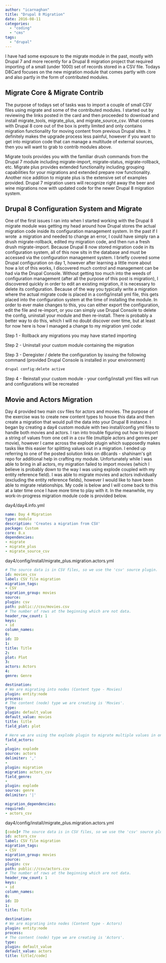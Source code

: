 ```yaml
---
author: "icarnaghan"
title: "Drupal 8 Migration"
date: 2016-08-11
categories: 
  - "coding"
  - "cms"
tags: 
  - "drupal"
---
```


I have had some exposure to the migrate module in the past, mostly with Drupal 7 and more recently for a Drupal 8 migration project that required importing of a small (under 1000) set of records stored in a CSV file. Todays D8Card focuses on the new migration module that comes partly with core and also partly in the form of contributed modules.

## Migrate Core & Migrate Contrib

The purpose of todays set of tasks was to import a couple of small CSV files using migrate and some of the contributed modules. I started out by reviewing the links posted in the card and then proceeded to download and install migrate\_tools, migrate\_plus, and migrate\_source\_csv. What comes with Drupal 8 core out of the box is pretty limited and only contains migration functionality for moving content from previous Drupal sites. It definitely makes the upgrade process less painful, however if you want to get into migration code that can manage a multitude of external sources, then you will want to grab to contrib modules above.

Migrate tools provides you with the familiar drush commands from the Drupal 7 module including migrate-import, migrate-status, migrate-rollback, etc. Migrate plus provides extended functionality including grouping capabilities for your migrations and extended prepare row functionality. Another nice addition to migrate plus is the extensive set of examples provided. Drupal 7 migration users will recognize right away the beer and wine migrations now with updated code for the newer Drupal 8 migration system.

## Drupal 8 Configuration System and Migrate

One of the first issues I ran into when I started working with the Drupal 8 migrate module was getting my head around how Drupal stores the actual migration code inside its configuration management system. In the past if I wrote  a migration and needed to change an error, I could have simply ran a drush migrate-rollback, edited my migration code, and then run a fresh drush migrate-import. Because Drupal 8 now stored migration code in its configuration system, all of this now sits in the database and must be accessed via the configuration management system. I briefly covered some Drupal configuration on day 1, however after learning a little more about how a lot of this works, I discovered much control and management can be had via the Drupal Console. Without getting too much into the weeds of configuration management (after all the purpose of this post is migration), I discovered quickly in order to edit an existing migration, it is necessary to delete its configuration. Because of the way you typically write a migration where the actual migrate code is placed in a config/install yml file, this gets placed into the configuration system at the time of installing the module. In order to ever make changes to this, you can either export the configuration, edit the file and re-import, or you can simply use Drupal Console to delete the config, uninstall your module and then re-install. There is probably a better way to do this, which I will no doubt discover over time, but at least for now here is how I managed a change to my migration yml code:

Step 1 - Rollback any migrations you may have started importing

Step 2 - Uninstall your custom module containing the migration

Step 3 - Deregister / delete the configuration by issuing the following command (provided Drupal Console is installed in your environment)

```php
drupal config:delete active
```

Step 4 - Reinstall your custom module - your config/install yml files will run and configurations will be recreated

## Movie and Actors Migration

Day 4 provided two main csv files for actors and movies. The purpose of the exercise was to create new content types to house this data and then create a migration that would pull the data into your Drupal 8 instance. I began by creating a day4 custom module with two install/config yml files to handle both movies and actors. I ran into trouble figuring out how to import a string of values from one cell in a csv file (multiple actors and genres per movie), however I came across the explode plugin which supposedly makes tasks like this easier for splitting values out in a migration. I ended up referring to one of the posted solution links on d8cards - shahinam's git repo for additional help in crafting my module. Unfortunately while I was able to bring in all actors, my migration failed to import movies (which I believe is probably down to the way I was using explode coupled with my entity reference field). I was able to migrate movies and actors individually (excluding the entity reference fields), however I would like to have been able to migrate relationships. My code is below and I will come back to this at a later time once I have more time to play with it. In the meanwhile, my work-in-progress migration module code is provided below.

day4/day4.info.yml

```yaml
name: Day 4 Migration
type: module
description: 'Creates a migration from CSV'
package: Custom
core: 8.x
dependencies:
- migrate
- migrate_plus
- migrate_source_csv
```

day4/config/install/migrate\_plus.migration.actors.yml

```yaml
# The source data is in CSV files, so we use the 'csv' source plugin.
id: movies_csv
label: CSV file migration
migration_tags:
- CSV
migration_group: movies
source:
plugin: csv
path: public://csv/movies.csv
# The number of rows at the beginning which are not data.
header_row_count: 1
keys:
- id
column_names:
0:
id: ID
1:
title: Title
2:
plot: Plot
3:
actors: Actors
4:
genre: Genre

destination:
# We are migrating into nodes (Content type - Movies)
plugin: entity:node
process:
# The content (node) type we are creating is 'Movies'.
type:
plugin: default_value
default_value: movies
title: title
field_plot: plot

# Here we are using the explode plugin to migrate multiple values in one field to another content type
field_actors:
-
plugin: explode
source: actors
delimiter: ','
-
plugin: migration
migration: actors_csv
field_genre:
-
plugin: explode
source: genre
delimiter: '|'

migration_dependencies:
required:
- actors_csv
```

day4/config/install/migrate\_plus.migration.actors.yml

```yaml
[code]# The source data is in CSV files, so we use the 'csv' source plugin.
id: actors_csv
label: CSV file migration
migration_tags:
- CSV
migration_group: movies
source:
plugin: csv
path: public://csv/actors.csv
# The number of rows at the beginning which are not data.
header_row_count: 1
keys:
- id
column_names:
0:
id: ID
1:
title: Title

destination:
# We are migrating into nodes (Content type - Actors)
plugin: entity:node
process:
# The content (node) type we are creating is 'Actors'.
type:
plugin: default_value
default_value: actors
title: title[/code]
```
